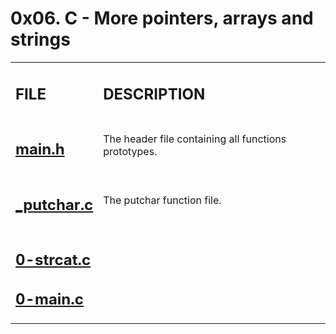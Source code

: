 <h1>0x06. C - More pointers, arrays and strings</h1>

<table>
    <tr>
        <td><h2><strong>FILE</strong></h2></td>
        <td><h2><strong>DESCRIPTION</strong></h2></td>
    </tr>
    <tr>
        <td><h2><a href="https://github.com/LivingDemonness28/alx-low_level_programming/blob/master/0x06-pointers_arrays_strings/main.h" target="_blank">main.h</a></h2></td>
        <td>The header file containing all functions prototypes.</td>
    </tr>
    <tr>
        <td><h2><a href="https://github.com/LivingDemonness28/alx-low_level_programming/blob/master/0x06-pointers_arrays_strings/_putchar.c" target="_blank">_putchar.c</a></h2></td>
        <td>The putchar function file.</td>
    </tr>
    <tr>
        <td>
        <h2><a href="https://github.com/LivingDemonness28/alx-low_level_programming/blob/master/0x06-pointers_arrays_strings/0-strcat.c" target="_blank">0-strcat.c</a></h2>
        <h2><a href="https://github.com/LivingDemonness28/alx-low_level_programming/blob/master/0x06-pointers_arrays_strings/0-main.c" target="_blank">0-main.c</a></h2>
        </td>
    </tr>
</table>